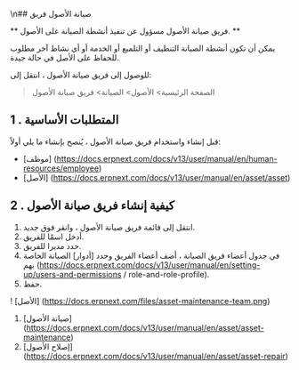 \n## صيانة الأصول فريق

** فريق صيانة الأصول مسؤول عن تنفيذ أنشطة الصيانة على الأصول. **

يمكن أن تكون أنشطة الصيانة التنظيف أو التلميع أو الخدمة أو أي نشاط آخر مطلوب للحفاظ على الأصل في حالة جيدة.

للوصول إلى فريق صيانة الأصول ، انتقل إلى:

> الصفحة الرئيسية> الأصول> الصيانة> فريق صيانة الأصول

## 1 \. المتطلبات الأساسية

قبل إنشاء واستخدام فريق صيانة الأصول ، يُنصح بإنشاء ما يلي أولاً:

* [موظف] (https://docs.erpnext.com/docs/v13/user/manual/en/human-resources/employee)
* [الأصل] (https://docs.erpnext.com/docs/v13/user/manual/en/asset/asset)

## 2 \. كيفية إنشاء فريق صيانة الأصول

1. انتقل إلى قائمة فريق صيانة الأصول ، وانقر فوق جديد.
2. أدخل اسمًا للفريق.
3. حدد مديرا للفريق.
4. في جدول أعضاء فريق الصيانة ، أضف أعضاء الفريق وحدد [أدوار] الصيانة الخاصة بهم (https://docs.erpnext.com/docs/v13/user/manual/en/setting-up/users-and-permissions / role-and-role-profile).
5. حفظ.

! [الأصل] (https://docs.erpnext.com/files/asset-maintenance-team.png)

1. [صيانة الأصول] (https://docs.erpnext.com/docs/v13/user/manual/en/asset/asset-maintenance)
2. [إصلاح الأصول] (https://docs.erpnext.com/docs/v13/user/manual/en/asset/asset-repair)
